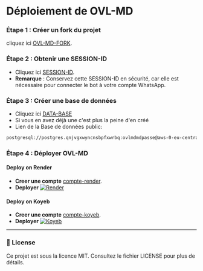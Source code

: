 # Déploiement de OVL-MD

### Étape 1 : Créer un fork du projet
cliquez ici [OVL-MD-FORK](https://github.com/Nignanfatao/OVL-Md/fork).

### Étape 2 : Obtenir une SESSION-ID
- Cliquez ici [SESSION-ID](https://xenophobic-nelia-ainz-oest-org-5bf6622e.koyeb.app/).
- **Remarque** : Conservez cette SESSION-ID en sécurité, car elle est nécessaire pour connecter le bot à votre compte WhatsApp.

### Étape 3 : Créer une base de données
- Cliquez ici [DATA-BASE](https://supabase.com)
- Si vous en avez déjà une c'est plus la peine d'en créé
- Lien de la Base de données public:
```sh
postgresql://postgres.qnjvgxwyncnsbpfxwrbq:ovlmdmdpasse@aws-0-eu-central-1.pooler.supabase.com:6543/postgres
```

### Étape 4 : Déployer OVL-MD

#### Deploy on Render
- **Creer une compte** [compte-render](https://dashboard.render.com/register).
- **Deployer**
[![Render](https://render.com/images/deploy-to-render-button.svg)]( )

#### Deploy on Koyeb
- **Creer une compte** [compte-koyeb](https://app.koyeb.com/auth/signup).
- **Deployer**
 [![Koyeb](https://www.koyeb.com/static/images/deploy/button.svg)]()
---

### 📄 License

Ce projet est sous la licence MIT. Consultez le fichier LICENSE pour plus de détails.
